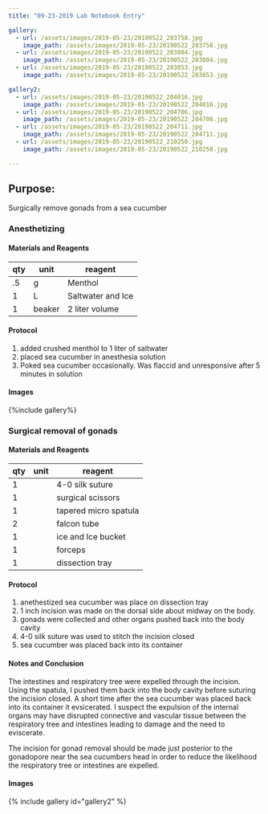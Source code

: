 ```yaml
---
title: "09-23-2019 Lab Notebook Entry"

gallery:
  - url: /assets/images/2019-05-23/20190522_203758.jpg
    image_path: /assets/images/2019-05-23/20190522_203758.jpg 
  - url: /assets/images/2019-05-23/20190522_203804.jpg
    image_path: /assets/images/2019-05-23/20190522_203804.jpg 
  - url: /assets/images/2019-05-23/20190522_203853.jpg
    image_path: /assets/images/2019-05-23/20190522_203853.jpg 

gallery2:
  - url: /assets/images/2019-05-23/20190522_204016.jpg
    image_path: /assets/images/2019-05-23/20190522_204016.jpg
  - url: /assets/images/2019-05-23/20190522_204706.jpg
    image_path: /assets/images/2019-05-23/20190522_204706.jpg
  - url: /assets/images/2019-05-23/20190522_204711.jpg
    image_path: /assets/images/2019-05-23/20190522_204711.jpg
  - url: /assets/images/2019-05-23/20190522_210250.jpg
    image_path: /assets/images/2019-05-23/20190522_210250.jpg

---
```


## Purpose:
Surgically remove gonads from a sea cucumber

### Anesthetizing

#### Materials and Reagents

|qty|unit|reagent|
|---|---|---|
|.5|g|Menthol|
|1|L|Saltwater and Ice|
|1| beaker|2 liter volume|

#### Protocol
1. added crushed menthol to 1 liter of saltwater
2. placed sea cucumber in anesthesia solution
3. Poked sea cucumber occasionally. Was flaccid and unresponsive after 5 minutes in solution

#### Images
{%include gallery%}


### Surgical removal of gonads

#### Materials and Reagents

|qty|unit|reagent|
|---|---|---|
|1||4-0 silk suture|
|1||surgical scissors|
|1||tapered micro spatula|
|2||falcon tube|
|1||ice and Ice bucket|
|1||forceps|
|1||dissection tray|

#### Protocol
1. anethestized sea cucumber was place on dissection tray
2. 1 inch incision was made on the dorsal side about midway on the body. 
3. gonads were collected and other organs pushed back into the body cavity
4. 4-0 silk suture was used to stitch the incision closed
5. sea cucumber was placed back into its container

#### Notes and Conclusion
The intestines and respiratory tree were expelled through the incision. Using the spatula, I pushed them back into the body cavity before suturing the incision closed. A short time after the sea cucumber was placed back into its container it evsicerated. I suspect the expulsion of the internal organs may have disrupted connective and vascular tissue between the respiratory tree and intestines leading to damage and the need to eviscerate. 

The incision for gonad removal should be made just posterior to the gonadopore near the sea cucumbers head in order to reduce the likelihood the respiratory tree or intestines are expelled. 

#### Images
{% include gallery id="gallery2" %}

